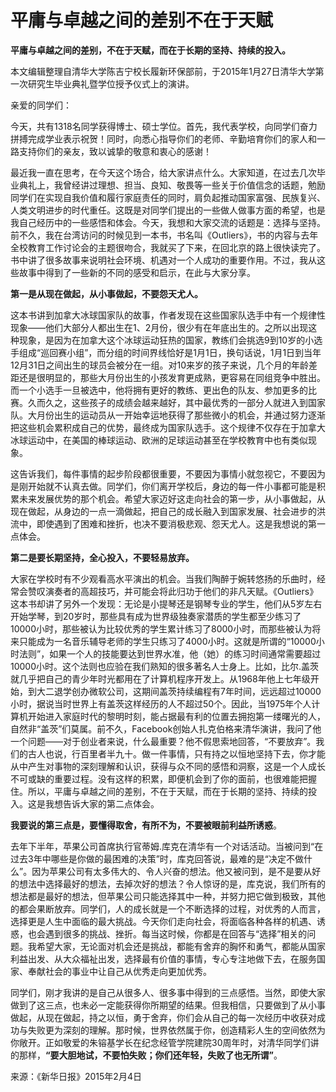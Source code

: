 # 平庸与卓越之间的差别不在于天赋


 **平庸与卓越之间的差别，不在于天赋，而在于长期的坚持、持续的投入。** 

本文编辑整理自清华大学陈吉宁校长履新环保部前，于2015年1月27日清华大学第一次研究生毕业典礼暨学位授予仪式上的演讲。

 <!--more-->

亲爱的同学们：

今天，共有1318名同学获得博士、硕士学位。首先，我代表学校，向同学们奋力拼搏完成学业表示祝贺！同时，向悉心指导你们的老师、辛勤培育你们的家人和一路支持你们的亲友，致以诚挚的敬意和衷心的感谢！

最近我一直在思考，在今天这个场合，给大家讲点什么。大家知道，在过去几次毕业典礼上，我曾经讲过理想、担当、良知、敬畏等一些关于价值信念的话题，勉励同学们在实现自我价值和履行家庭责任的同时，肩负起推动国家富强、民族复兴、人类文明进步的时代重任。这既是对同学们提出的一些做人做事方面的希望，也是我自己经历中的一些感悟和体会。今天，我想和大家交流的话题是：选择与坚持。前不久，我在台湾访问的时候见到一本书，书名叫《Outliers》，书的内容与去年全校教育工作讨论会的主题很吻合，我就买了下来，在回北京的路上很快读完了。书中讲了很多故事来说明社会环境、机遇对一个人成功的重要作用。不过，我从这些故事中得到了一些新的不同的感受和启示，在此与大家分享。

**第一是从现在做起，从小事做起，不要怨天尤人。**

这本书讲到加拿大冰球国家队的故事，作者发现在这些国家队选手中有一个规律性现象——他们大部分人都出生在1、2月份，很少有在年底出生的。之所以出现这种现象，是因为在加拿大这个冰球运动狂热的国家，教练们会挑选9到10岁的小选手组成“巡回赛小组”，而分组的时间界线恰好是1月1日，换句话说，1月1日到当年12月31日之间出生的球员会被分在一组。对10来岁的孩子来说，几个月的年龄差距还是很明显的，那些大月份出生的小孩发育更成熟，更容易在同组竞争中胜出。而一个小选手一旦被选中，他将拥有更好的教练、更出色的队友、参加更多的比赛。久而久之，这些孩子的成绩会越来越好，其中最优秀的一部分人就进入到国家队。大月份出生的运动员从一开始幸运地获得了那些微小的机会，并通过努力逐渐把这些机会累积成自己的优势，最终成为国家队选手。这个规律不仅存在于加拿大冰球运动中，在美国的棒球运动、欧洲的足球运动甚至在学校教育中也有类似现象。

这告诉我们，每件事情的起步阶段都很重要，不要因为事情小就忽视它，不要因为是刚开始就不认真去做。同学们，你们离开学校后，身边的每一件小事都可能是积累未来发展优势的那个机会。希望大家迈好这走向社会的第一步，从小事做起，从现在做起，从身边的一点一滴做起，把自己的成长融入到国家发展、社会进步的洪流中，即使遇到了困难和挫折，也决不要消极悲观、怨天尤人。这是我想说的第一点体会。

**第二是要长期坚持，全心投入，不要轻易放弃。**

大家在学校时有不少观看高水平演出的机会。当我们陶醉于婉转悠扬的乐曲时，经常会赞叹演奏者的高超技巧，并可能会将此归功于他们的非凡天赋。《Outliers》这本书却讲了另外一个发现：无论是小提琴还是钢琴专业的学生，他们从5岁左右开始学琴，到20岁时，那些具有成为世界级独奏家潜质的学生都至少练习了10000小时，那些被认为比较优秀的学生累计练习了8000小时，而那些被认为将来只能成为一名音乐辅导老师的学生只练习了4000小时。这就是所谓的“10000小时法则”，如果一个人的技能要达到世界水准，他（她）的练习时间通常需要超过10000小时。这个法则也应验在我们熟知的很多著名人士身上。比如，比尔.盖茨就几乎把自己的青少年时光都用在了计算机程序开发上。从1968年他上七年级开始，到大二退学创办微软公司，这期间盖茨持续编程有7年时间，远远超过10000小时，据说当时世界上有盖茨这样经历的人不超过50个。因此，当1975年个人计算机开始进入家庭时代的黎明时刻，能占据最有利的位置去拥抱第一缕曙光的人，自然非“盖茨”们莫属。前不久，Facebook创始人扎克伯格来清华演讲，我问了他一个问题——对于创业者来说，什么最重要？他不假思索地回答，“不要放弃”。我们的古人也说，行百里者半九十。做一件事情，只有持之以恒地坚持下去，你才能从中产生对事物的深刻理解和认识，获得与众不同的感悟和洞察，这是一个人成长不可或缺的重要过程。没有这样的积累，即便机会到了你的面前，也很难能把握住。所以，平庸与卓越之间的差别，不在于天赋，而在于长期的坚持、持续的投入。这是我想告诉大家的第二点体会。

**我要说的第三点是，要懂得取舍，有所不为，不要被眼前利益所诱惑**。

去年下半年，苹果公司首席执行官蒂姆.库克在清华有一个对话活动。当被问到“在过去3年中哪些是你做的最困难的决策”时，库克回答说，最难的是“决定不做什么”。因为苹果公司有太多伟大的、令人兴奋的想法。他又被问到，是不是要从好的想法中选择最好的想法，去掉次好的想法？令人惊讶的是，库克说，我们所有的想法都是最好的想法，但苹果公司只能选择其中一种，并努力把它做到极致，其他的都会果断放弃。同学们，人的成长就是一个不断选择的过程，对优秀的人而言，选择更是人生中面临的最大挑战。今天你们走向社会，将面临各种各样的机遇、诱惑，也会遇到很多的挑战、挫折。每当这时候，你都是在回答与“选择”相关的问题。我希望大家，无论面对机会还是挑战，都能有舍弃的胸怀和勇气，都能从国家利益出发、从大众福祉出发，选择最有价值的事情，专心专注地做下去，在服务国家、奉献社会的事业中让自己从优秀走向更加优秀。

同学们，刚才我讲的是自己从很多人、很多事中得到的三点感悟。当然，即使大家做到了这三点，也未必一定能获得你所期望的结果。但我相信，只要做到了从小事做起，从现在做起，持之以恒，勇于舍弃，你们会从自己的每一次经历中收获对成功与失败更为深刻的理解。那时候，世界依然属于你，创造精彩人生的空间依然为你敞开。正如敬爱的朱镕基学长在纪念经管学院建院30周年时，对清华同学们讲的那样，**“要大胆地试，不要怕失败；你们还年轻，失败了也无所谓”**。



来源：《新华日报》2015年2月4日


